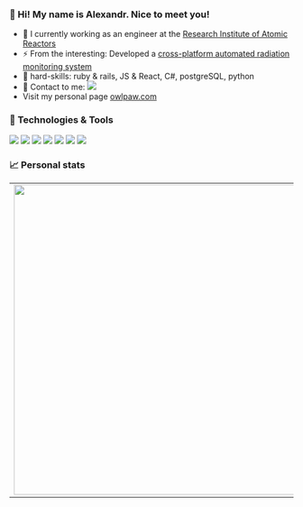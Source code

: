 ### 👋 Hi! My name is Alexandr. Nice to meet you!

- 🔭 I currently working as an engineer at the [Research Institute of Atomic Reactors](http://niiar.ru/)
- ⚡ From the interesting: Developed a [cross-platform automated radiation monitoring system](https://github.com/digital-armstrong/)
- :muscle: hard-skills: ruby & rails, JS & React, C#, postgreSQL, python
- 💬 Contact to me: <a href="https://mailhide.io/e/RgbGUFyo"><img src="https://img.shields.io/badge/email-reveal-2a8?style=flat-square&logo=gmail&logoColor=white&color=5194f0" /></a>
- Visit my personal page <a href="https://owlpaw.com/" target="_blank">owlpaw.com</a>

### 🔧 Technologies & Tools
![](https://img.shields.io/badge/Ruby-informational?style=flat-square&logo=ruby&logoColor=white&color=701516)
![](https://img.shields.io/badge/Ruby%20on%20Rails-informational?style=flat-square&logo=rubyonrails&logoColor=white&color=701516)
![](https://img.shields.io/badge/C%23-informational?style=flat-square&logo=c-sharp&logoColor=white&color=178600)
![](https://img.shields.io/badge/netcore-informational?style=flat-square&logo=dotnet&logoColor=white&color=178600)
![](https://img.shields.io/badge/ReactJS-informational?style=flat-square&logo=react&logoColor=black&color=f1e05a)
![](https://img.shields.io/badge/Python-informational?style=flat-square&logo=python&logoColor=white&color=5194f0)
![](https://img.shields.io/badge/PostgreSQL-informational?style=flat-square&logo=postgreSQL&logoColor=white&color=5194f0)

### 📈 Personal stats
<p align="center">
  <table>
    <tr>
    <td><img width="550px" align="left" src="https://github-readme-stats.vercel.app/api?username=owlscatcher&hide_rank=true&hide_border=true&count_private=true&layout=compact&hide_title=true&show_icons=true&theme=dark&icon_color=5194f0&bg_color=0d1117" /></td>
    <td><img width="550px" src="https://github-readme-stats.vercel.app/api/top-langs?username=owlscatcher&exclude_repo=owlscatcher.github.io&layout=compact&hide_border=true&hide_title=true&theme=dark&icon_color=5194f0&bg_color=0d1117" /></td>
    </tr>
  </table>
</p>
